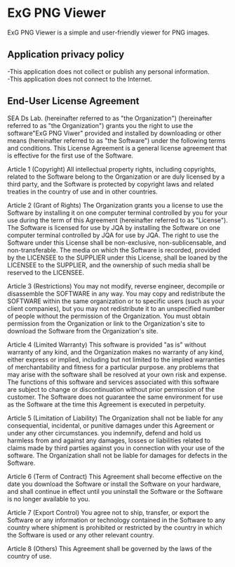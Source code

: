 # ExG PNG Viewer
ExG PNG Viewer is a simple and user-friendly viewer for PNG images.


## Application privacy policy
-This application does not collect or publish any personal information.
<br>
-This application does not connect to the Internet.
<br>
## End-User License Agreement
SEA Ds Lab. (hereinafter referred to as "the Organization") (hereinafter referred to as "the Organization") grants you the right to use the software"ExG PNG Viwer" provided and installed by downloading or other means (hereinafter referred to as "the Software") under the following terms and conditions.
This License Agreement is a general license agreement that is effective for the first use of the Software.

Article 1 (Copyright)
All intellectual property rights, including copyrights, related to the Software belong to the Organization or are duly licensed by a third party, and the Software is protected by copyright laws and related treaties in the country of use and in other countries.

Article 2 (Grant of Rights)
The Organization grants you a license to use the Software by installing it on one computer terminal controlled by you for your use during the term of this Agreement (hereinafter referred to as "License"). The Software is licensed for use by JQA by installing the Software on one computer terminal controlled by JQA for use by JQA.
The right to use the Software under this License shall be non-exclusive, non-sublicensable, and non-transferable.
The media on which the Software is recorded, provided by the LICENSEE to the SUPPLIER under this License, shall be loaned by the LICENSEE to the SUPPLIER, and the ownership of such media shall be reserved to the LICENSEE.

Article 3 (Restrictions)
You may not modify, reverse engineer, decompile or disassemble the SOFTWARE in any way.
You may copy and redistribute the SOFTWARE within the same organization or to specific users (such as your client companies), but you may not redistribute it to an unspecified number of people without the permission of the Organization.
You must obtain permission from the Organization or link to the Organization's site to download the Software from the Organization's site.

Article 4 (Limited Warranty)
This software is provided "as is" without warranty of any kind, and the Organization makes no warranty of any kind, either express or implied, including but not limited to the implied warranties of merchantability and fitness for a particular purpose.
any problems that may arise with the software shall be resolved at your own risk and expense.
The functions of this software and services associated with this software are subject to change or discontinuation without prior permission of the customer. 
The Software does not guarantee the same environment for use as the Software at the time this Agreement is executed in perpetuity.

Article 5 (Limitation of Liability)
The Organization shall not be liable for any consequential, incidental, or punitive damages under this Agreement or under any other circumstances.
you indemnify, defend and hold us harmless from and against any damages, losses or liabilities related to claims made by third parties against you in connection with your use of the software.
The Organization shall not be liable for damages for defects in the Software.

Article 6 (Term of Contract)
This Agreement shall become effective on the date you download the Software or install the Software on your hardware, and shall continue in effect until you uninstall the Software or the Software is no longer available to you.

Article 7 (Export Control)
You agree not to ship, transfer, or export the Software or any information or technology contained in the Software to any country where shipment is prohibited or restricted by the country in which the Software is used or any other relevant country.

Article 8 (Others)
This Agreement shall be governed by the laws of the country of use.
